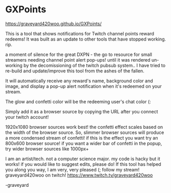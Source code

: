 # GXPoints

https://graveyard420woo.github.io/GXPoints/

This is a tool that shows notifications for Twitch channel points reward redeems! It was built as an update to other tools that have stopped working. rip.

a moment of silence for the great DXPN - the go to resource for small streamers needing channel point alert pop-ups! until it was rendered un-working by the decomissioning of the twitch pubsub system.. I have tried to re-build and update/improve this tool from the ashes of the fallen. 

It will automatically receive any reward's name, background color and image, and display a pop-up alert notification when it's redeemed on your stream.

The glow and confetti color will be the redeeming user's chat color (:

Simply add it as a browser source by copying the URL after you connect your twitch account!

1920x1080 browser sources work best! the confetti effect scales based on the width of the browser source. So, slimmer browser sources will produce a more condensed stream of confetti! if this is the effect you want try an 800x600 browser source! if you want a wider bar of confetti in the popup, try wider browser sources like 1000px+

I am an artist/tech. not a computer science major. my code is hacky but it works! if you would like to suggest edits, please do!
If this tool has helped you along you way, I am very, very pleased (;
follow my stream! graveyard420woo on twitch!
https://www.twitch.tv/graveyard420woo

-graveyard
